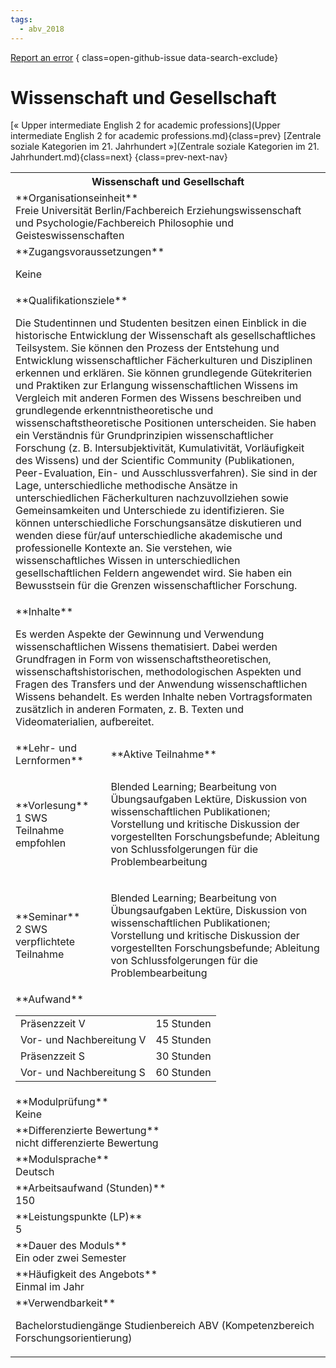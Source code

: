 ```yaml
---
tags:
  - abv_2018
---
```

[Report an error](https://github.com/SGSSGene/FUB-SUP/issues/new?title=Error%20in%20%22Wissenschaft%20und%20Gesellschaft%22&body=There%20seems%20to%20be%20an%20error%20in%20module%20%22Wissenschaft%20und%20Gesellschaft%22%2E%0A%0A%3CDescribe%20here%20a%20slightly%20more%20detailed%20description%20of%20what%20is%20wrong%3E&labels=bug)
{ class=open-github-issue data-search-exclude}

# Wissenschaft und Gesellschaft

[« Upper intermediate English 2 for academic professions](Upper intermediate English 2 for academic professions.md){class=prev}
[Zentrale soziale Kategorien im 21. Jahrhundert »](Zentrale soziale Kategorien im 21. Jahrhundert.md){class=next}
{class=prev-next-nav}

<table markdown id="moduledesc">
<tr markdown class="moduledesc_head"><th colspan="2">Wissenschaft und Gesellschaft </th></tr>
<tr markdown><td colspan="2">**Organisationseinheit**   <br>Freie Universität Berlin/Fachbereich Erziehungswissenschaft und Psychologie/Fachbereich Philosophie und Geisteswissenschaften</td></tr>


<tr markdown><td colspan="2">**Zugangsvoraussetzungen** <br>

Keine


</td></tr>
<tr markdown><td colspan="2">**Qualifikationsziele**    <br>

Die Studentinnen und Studenten besitzen einen Einblick in die historische
Entwicklung der Wissenschaft als gesellschaftliches Teilsystem. Sie können
den Prozess der Entstehung und Entwicklung wissenschaftlicher Fächerkulturen
und Disziplinen erkennen und erklären. Sie können grundlegende Gütekriterien
und Praktiken zur Erlangung wissenschaftlichen Wissens im Vergleich mit
anderen Formen des Wissens beschreiben und grundlegende
erkenntnistheoretische und wissenschaftstheoretische Positionen
unterscheiden. Sie haben ein Verständnis für Grundprinzipien
wissenschaftlicher Forschung (z. B. Intersubjektivität, Kumulativität,
Vorläufigkeit des Wissens) und der Scientific Community (Publikationen,
Peer-Evaluation, Ein- und Ausschlussverfahren). Sie sind in der Lage,
unterschiedliche methodische Ansätze in unterschiedlichen Fächerkulturen
nachzuvollziehen sowie Gemeinsamkeiten und Unterschiede zu identifizieren.
Sie können unterschiedliche Forschungsansätze diskutieren und wenden diese
für/auf unterschiedliche akademische und professionelle Kontexte an. Sie
verstehen, wie wissenschaftliches Wissen in unterschiedlichen
gesellschaftlichen Feldern angewendet wird. Sie haben ein Bewusstsein für
die Grenzen wissenschaftlicher Forschung.


</td></tr>
<tr markdown><td colspan="2">**Inhalte**                <br>

Es werden Aspekte der Gewinnung und Verwendung wissenschaftlichen Wissens
thematisiert. Dabei werden Grundfragen in Form von
wissenschaftstheoretischen, wissenschaftshistorischen, methodologischen
Aspekten und Fragen des Transfers und der Anwendung wissenschaftlichen
Wissens behandelt. Es werden Inhalte neben Vortragsformaten zusätzlich in
anderen Formaten, z. B. Texten und Videomaterialien, aufbereitet.


</td></tr>

<tr markdown><td>**Lehr- und Lernformen**</td><td>**Aktive Teilnahme**</td></tr>
<tr markdown><td> **Vorlesung** <br>1 SWS <br> Teilnahme empfohlen</td><td>

Blended Learning; Bearbeitung von Übungsaufgaben
Lektüre, Diskussion von wissenschaftlichen Publikationen; Vorstellung und kritische Diskussion der vorgestellten Forschungsbefunde; Ableitung von Schlussfolgerungen für die Problembearbeitung
</td></tr>
<tr markdown><td> **Seminar** <br>2 SWS <br> verpflichtete Teilnahme</td><td>

Blended Learning; Bearbeitung von Übungsaufgaben
Lektüre, Diskussion von wissenschaftlichen Publikationen; Vorstellung und kritische Diskussion der vorgestellten Forschungsbefunde; Ableitung von Schlussfolgerungen für die Problembearbeitung
</td></tr>
<tr markdown><td colspan="2">**Aufwand**                <br>
<table class="aufwand_table">
<tr><td>Präsenzzeit V</td><td>15 Stunden</td></tr>
<tr><td>Vor- und Nachbereitung V</td><td>45 Stunden</td></tr>
<tr><td>Präsenzzeit S</td><td>30 Stunden</td></tr>
<tr><td>Vor- und Nachbereitung S</td><td>60 Stunden</td></tr>
</table>

</td></tr>
<tr markdown><td colspan="2">**Modulprüfung**             <br>Keine


</td></tr>
<tr markdown><td colspan="2">**Differenzierte Bewertung** <br>nicht differenzierte Bewertung

</td></tr>
<tr markdown><td colspan="2">**Modulsprache**             <br>Deutsch</td></tr>
<tr markdown><td colspan="2">**Arbeitsaufwand (Stunden)** <br>150</td></tr>
<tr markdown><td colspan="2">**Leistungspunkte (LP)**     <br>5</td></tr>
<tr markdown><td colspan="2">**Dauer des Moduls**         <br>Ein oder zwei Semester</td></tr>
<tr markdown><td colspan="2">**Häufigkeit des Angebots**  <br>Einmal im Jahr</td></tr>
<tr markdown><td colspan="2">**Verwendbarkeit**           <br>

Bachelorstudiengänge Studienbereich ABV (Kompetenzbereich
Forschungsorientierung)


</td></tr>


</table>
